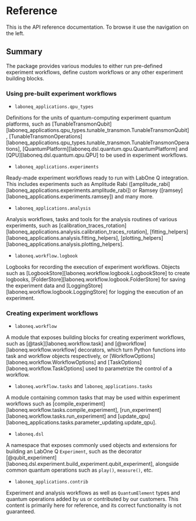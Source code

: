 # Reference

This is the API reference documentation. To browse it use the navigation on the left.


## Summary

The package provides various modules to either run pre-defined experiment workflows, define
custom workflows or any other experiment building blocks.

### Using pre-built experiment workflows

- `laboneq_applications.qpu_types`

Definitions for the units of quantum-computing experiment quantum platforms, 
such as [TunableTransmonQubit][laboneq_applications.qpu_types.tunable_transmon.TunableTransmonQubit],
[TunableTransmonOperations][laboneq_applications.qpu_types.tunable_transmon.TunableTransmonOperations],
[QuantumPlatform][laboneq.dsl.quantum.qpu.QuantumPlatform]
and [QPU][laboneq.dsl.quantum.qpu.QPU] to be used in experiment workflows.

- `laboneq_applications.experiments`

Ready-made experiment workflows ready to run with LabOne Q integration.
This includes experiments such as Amplitude Rabi ([amplitude_rabi][laboneq_applications.experiments.amplitude_rabi]) or
Ramsey ([ramsey][laboneq_applications.experiments.ramsey]) and many more.

- `laboneq_applications.analysis`

Analysis workflows, tasks and tools for the analysis routines of various experiments, such as 
[calibration_traces_rotation][laboneq_applications.analysis.calibration_traces_rotation], 
[fitting_helpers][laboneq_applications.analysis.fitting_helpers], [plotting_helpers][laboneq_applications.analysis.plotting_helpers].


- `laboneq.workflow.logbook`

Logbooks for recording the execution of experiment workflows.
Objects such as [LogbookStore][laboneq.workflow.logbook.LogbookStore] to create logbooks, 
[FolderStore][laboneq.workflow.logbook.FolderStore] for saving the 
experiment data and [LoggingStore][laboneq.workflow.logbook.LoggingStore] for logging the execution of an experiment.

### Creating experiment workflows

- `laboneq.workflow`

A module that exposes building blocks for creating experiment workflows,
such as [@task][laboneq.workflow.task] and [@workflow][laboneq.workflow.workflow] decorators, 
which turn Python functions into task and workflow objects respectively, or 
[WorkflowOptions][laboneq.workflow.WorkflowOptions] and [TaskOptions][laboneq.workflow.TaskOptions] 
used to parametrize the control of a workflow.

- `laboneq.workflow.tasks` and `laboneq_applications.tasks`

A module containing common tasks that may be used within experiment workflows such
as [compile_experiment][laboneq.workflow.tasks.compile_experiment], [run_experiment][laboneq.workflow.tasks.run_experiment] 
and [update_qpu][laboneq_applications.tasks.parameter_updating.update_qpu].

- `laboneq.dsl`

A namespace that exposes commonly used objects and extensions for building an LabOne Q `Experiment`, such
as the decorator [@qubit_experiment][laboneq.dsl.experiment.build_experiment.qubit_experiment],
alongside common quantum operations such as `play()`, `measure()`, etc.


- `laboneq_applications.contrib`

Experiment and analysis workflows as well as `QuantumElement` types and quantum operations added by us or contributed by our customers. This 
content is primarily here for reference, and its correct functionality is not guaranteed. 
